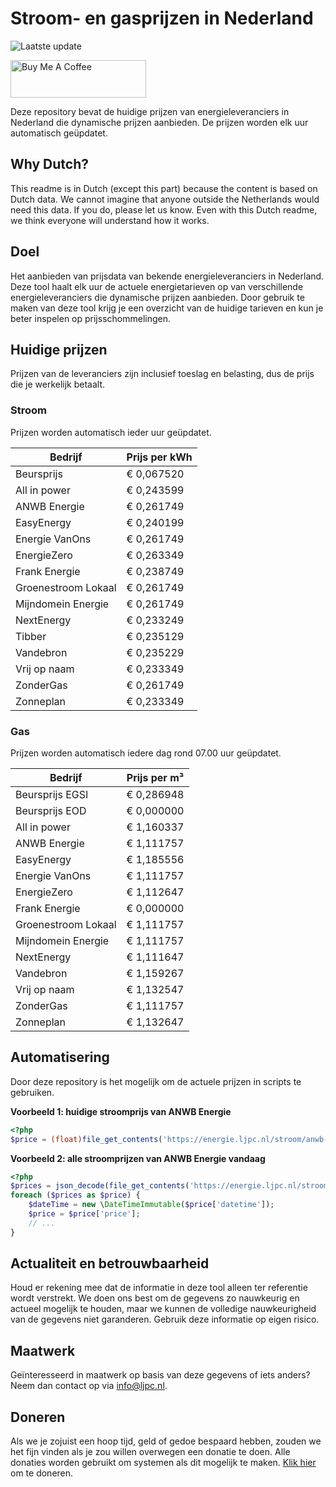 # Stroom- en gasprijzen in Nederland

![Laatste update](https://img.shields.io/badge/laatste%20update-2024--05--12%2019%3A00%20CET-brightgreen)

<a href="https://www.buymeacoffee.com/Lars-" target="_blank"><img src="https://cdn.buymeacoffee.com/buttons/v2/default-orange.png" alt="Buy Me A Coffee" height="60" style="height: 60px !important;width: 217px !important;" ></a>

Deze repository bevat de huidige prijzen van energieleveranciers in Nederland die dynamische prijzen aanbieden. De prijzen worden elk uur automatisch geüpdatet.

## Why Dutch?

This readme is in Dutch (except this part) because the content is based on Dutch data. We cannot imagine that anyone outside the Netherlands would need this data. If you do, please let us know. Even with this Dutch readme, we think
everyone will understand how it works.

## Doel

Het aanbieden van prijsdata van bekende energieleveranciers in Nederland. Deze tool haalt elk uur de actuele energietarieven op van verschillende energieleveranciers die dynamische prijzen aanbieden. Door gebruik te maken van deze tool
krijg je een overzicht van de huidige tarieven en kun je beter inspelen op prijsschommelingen.

## Huidige prijzen

Prijzen van de leveranciers zijn inclusief toeslag en belasting, dus de prijs die je werkelijk betaalt.

### Stroom

Prijzen worden automatisch ieder uur geüpdatet.

 Bedrijf | Prijs per kWh 
---------|---------------
Beursprijs | € 0,067520
All in power | € 0,243599
ANWB Energie | € 0,261749
EasyEnergy | € 0,240199
Energie VanOns | € 0,261749
EnergieZero | € 0,263349
Frank Energie | € 0,238749
Groenestroom Lokaal | € 0,261749
Mijndomein Energie | € 0,261749
NextEnergy | € 0,233249
Tibber | € 0,235129
Vandebron | € 0,235229
Vrij op naam | € 0,233349
ZonderGas | € 0,261749
Zonneplan | € 0,233349


### Gas

Prijzen worden automatisch iedere dag rond 07.00 uur geüpdatet.

 Bedrijf | Prijs per m³ 
---------|--------------
Beursprijs EGSI | € 0,286948
Beursprijs EOD | € 0,000000
All in power | € 1,160337
ANWB Energie | € 1,111757
EasyEnergy | € 1,185556
Energie VanOns | € 1,111757
EnergieZero | € 1,112647
Frank Energie | € 0,000000
Groenestroom Lokaal | € 1,111757
Mijndomein Energie | € 1,111757
NextEnergy | € 1,111647
Vandebron | € 1,159267
Vrij op naam | € 1,132547
ZonderGas | € 1,111757
Zonneplan | € 1,132647


## Automatisering

Door deze repository is het mogelijk om de actuele prijzen in scripts te gebruiken.

**Voorbeeld 1: huidige stroomprijs van ANWB Energie**

```php
<?php
$price = (float)file_get_contents('https://energie.ljpc.nl/stroom/anwb-energie-nu.txt');

```

**Voorbeeld 2: alle stroomprijzen van ANWB Energie vandaag**

```php
<?php
$prices = json_decode(file_get_contents('https://energie.ljpc.nl/stroom/all-in-power-vandaag.json'),true);
foreach ($prices as $price) {
    $dateTime = new \DateTimeImmutable($price['datetime']);
    $price = $price['price'];
    // ...
}
```

## Actualiteit en betrouwbaarheid

Houd er rekening mee dat de informatie in deze tool alleen ter referentie wordt verstrekt. We doen ons best om de gegevens zo nauwkeurig en actueel mogelijk te houden, maar we kunnen de volledige nauwkeurigheid van de gegevens niet
garanderen. Gebruik deze informatie op eigen risico.

## Maatwerk

Geïnteresseerd in maatwerk op basis van deze gegevens of iets anders? Neem dan contact op
via [info@ljpc.nl](mailto:info@ljpc.nl?subject=Energie%20prijzen).

## Doneren

Als we je zojuist een hoop tijd, geld of gedoe bespaard hebben, zouden we het fijn vinden als je zou willen overwegen een
donatie te doen. Alle donaties worden gebruikt om systemen als dit mogelijk te
maken. [Klik hier](https://www.buymeacoffee.com/Lars-) om te doneren.
